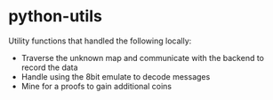 # python-utils

Utility functions that handled the following locally:
 - Traverse the unknown map and communicate with the backend to record the data
 - Handle using the 8bit emulate to decode messages
 - Mine for a proofs to gain additional coins

